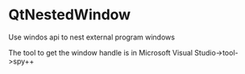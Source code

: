 # QtNestedWindow
Use windos api to nest external program windows

The tool to get the window handle is in Microsoft Visual Studio->tool->spy++ 
